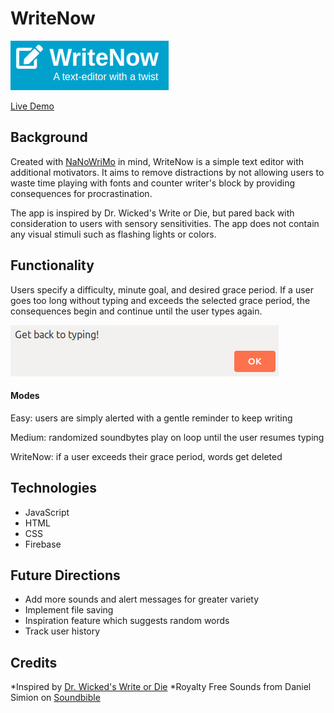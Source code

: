 # WriteNow
![logo](https://github.com/kchhak/WriteNow/blob/master/dist/assets/logo.png?raw=true)

[Live Demo](https://writenow-fdda5.web.app/)

## Background
Created with [NaNoWriMo](https://www.nanowrimo.org/) in mind, WriteNow is a simple text editor with additional motivators. It aims to remove distractions by not allowing users to waste time playing with fonts and counter writer's block by providing consequences for procrastination. 

The app is inspired by Dr. Wicked's Write or Die, but pared back with consideration to users with sensory sensitivities. The app does not contain any visual stimuli such as flashing lights or colors. 

## Functionality

Users specify a difficulty, minute goal, and desired grace period. If a user goes too long without typing and exceeds the selected grace period, the consequences begin and continue until the user types again.

![alert](https://github.com/kchhak/WriteNow/blob/master/dist/assets/alert.png?raw=true)

#### Modes

Easy: users are simply alerted with a gentle reminder to keep writing

Medium: randomized soundbytes play on loop until the user resumes typing

WriteNow: if a user exceeds their grace period, words get deleted


## Technologies
* JavaScript
* HTML
* CSS
* Firebase

## Future Directions 
* Add more sounds and alert messages for greater variety
* Implement file saving
* Inspiration feature which suggests random words
* Track user history

## Credits
*Inspired by [Dr. Wicked's Write or Die](https://writeordie.com/)
*Royalty Free Sounds from Daniel Simion on [Soundbible](http://soundbible.com/)
